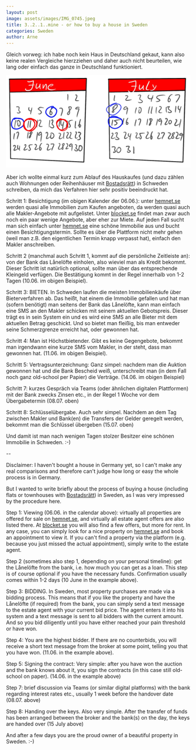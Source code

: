 ```yaml
---
layout: post
image: assets/images/IMG_0745.jpeg
title: 3..2..1..mine - or how to buy a house in Sweden
categories: Sweden
author: Arne
---
```

Gleich vorweg: ich habe noch kein Haus in Deutschland gekaut, kann also keine realen Vergleiche hierzziehen und daher auch nicht beurteilen, wie lang oder einfach das ganze in Deutschland funktioniert.

![](assets/images/calendar.jpg)

Aber ich wollte einmal kurz zum Ablauf des Hauskaufes (und dazu zählen auch Wohnungen oder Reihenhäuser mit [Bostadsrätt](https://de.wikipedia.org/wiki/Bostadsr%C3%A4tt)) in Schweden schreiben, da mich das Verfahren hier sehr positiv beeindruckt hat.

Schritt 1: Besichtigung (im obigen Kalender der 06.06.): unter [hemnet.se](http://hemnet.se) werden quasi alle Immobilien zum Kaufen angeboten, da werden quasi auch alle Makler-Angebote mit aufgelistet. Unter [blocket.se](http://blocket.se) findet man zwar auch noch ein paar wenige Angebote, aber eher zur Miete. Auf jeden Fall sucht man sich einfach unter [hemnet.se](http://hemmet.se) eine schöne Immobilie aus und bucht einen Besichtigungstermin. Sollte es über die Plattform nicht mehr gehen (weil man z.B. den eigentlichen Termin knapp verpasst hat), einfach den Makler anschreiben.

Schritt 2 (manchmal auch Schritt 1, kommt auf die persönliche Zeitleiste an): von der Bank das Lånelöfte einholen, also wieviel man als Kredit bekommt. Dieser Schritt ist natürlich optional, sollte man über das entsprechende Kleingeld verfügen. Die Bestätigung kommt in der Regel innerhalb von 1-2 Tagen (10.06. im obigen Beispiel).

Schritt 3: BIETEN. In Schweden laufen die meisten Immobilienkäufe über Bieterverfahren ab. Das heißt, hat einem die Immobilie gefallen und hat man (sofern benötigt) man seitens der Bank das Lånelöfte, kann man einfach eine SMS an den Makler schicken mit seinem aktuellen Gebotspreis. Dieser trägt es in sein System ein und es wird eine SMS an alle Bieter mit dem aktuellen Betrag geschickt. Und so bietet man fleißig, bis man entweder seine Schmerzgrenze erreicht hat, oder gewonnen hat.

Schritt 4: Man ist Höchstbietender. Gibt es keine Gegengebote, bekommt man irgendwann eine kurze SMS vom Makler, in der steht, dass man gewonnen hat. (11.06. im obigen Beispiel).

Schritt 5: Vertragsunterzeichnung: Ganz simpel: nachdem man die Auktion gewonnen hat und die Bank Bescheid weiß, unterschreibt man (in dem Fall noch ganz old-school per Papier) die Verträge. (14.06. im obigen Beispiel)

Schritt 7: kurzes Gespräch via Teams (oder ähnlichen digitalen Plattformen) mit der Bank zwecks Zinsen etc., in der Regel 1 Woche vor dem Übergabetermin (08.07. oben)

Schritt 8: Schlüsselübergabe. Auch sehr simpel. Nachdem an dem Tag zwischen Makler und Bank(en) die Transfers der Gelder geregelt werden, bekommt man die Schlüssel übergeben (15.07. oben)

Und damit ist man nach wenigen Tagen stolzer Besitzer eine schönen Immobilie in Schweden. :-)

\--

Disclaimer: I haven't bought a house in Germany yet, so I can't make any real comparisons and therefore can't judge how long or easy the whole process is in Germany.

But I wanted to write briefly about the process of buying a house (including flats or townhouses with [Bostadsrätt](https://sv.wikipedia.org/wiki/Bostadsr%C3%A4tt)) in Sweden, as I was very impressed by the procedure here.

Step 1: Viewing (06.06. in the calendar above): virtually all properties are offered for sale on [hemnet.se](http://hemnet.se), and virtually all estate agent offers are also listed there. At [blocket.se](http://blocket.se) you will also find a few offers, but more for rent. In any case, you can simply look for a nice property on [hemnet.se](http://hemnet.se) and book an appointment to view it. If you can't find a property via the platform (e.g. because you just missed the actual appointment), simply write to the estate agent.

Step 2 (sometimes also step 1, depending on your personal timeline): get the Lånelöfte from the bank, i.e. how much you can get as a loan. This step is of course optional if you have the necessary funds. Confirmation usually comes within 1-2 days (10 June in the example above).

Step 3: BIDDING. In Sweden, most property purchases are made via a bidding process. This means that if you like the property and have the Lånelöfte (if required) from the bank, you can simply send a text message to the estate agent with your current bid price. The agent enters it into his system and a text message is sent to all bidders with the current amount. And so you bid diligently until you have either reached your pain threshold or have won.

Step 4: You are the highest bidder. If there are no counterbids, you will receive a short text message from the broker at some point, telling you that you have won. (11.06. in the example above).

Step 5: Signing the contract: Very simple: after you have won the auction and the bank knows about it, you sign the contracts (in this case still old-school on paper). (14.06. in the example above)

Step 7: brief discussion via Teams (or similar digital platforms) with the bank regarding interest rates etc., usually 1 week before the handover date (08.07. above)

Step 8: Handing over the keys. Also very simple. After the transfer of funds has been arranged between the broker and the bank(s) on the day, the keys are handed over (15 July above)

And after a few days you are the proud owner of a beautiful property in Sweden. :-)